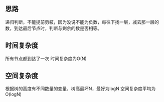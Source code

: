 ## 思路
递归判断，不能提前剪枝，因为没说不能为负数，每往下找一层，减去那一层的数，到达最后节点时，判断与剩余的数是否相等。

## 时间复杂度
所有节点都到达了一次
时间复杂度为O(N)

## 空间复杂度
根据树的高度有不同数量的变量，树高最坏N，最好为logN
空间复杂度平均为O(logN)

